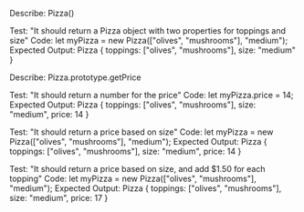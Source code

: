 Describe: Pizza()

Test: "It should return a Pizza object with two properties for toppings and size"
Code: let myPizza = new Pizza(["olives", "mushrooms"], "medium");
Expected Output: Pizza { toppings: ["olives", "mushrooms"], size: "medium" }

Describe: Pizza.prototype.getPrice

Test: "It should return a number for the price"
Code: let myPizza.price = 14;
Expected Output: Pizza { toppings: ["olives", "mushrooms"], size: "medium", price: 14 }

Test: "It should return a price based on size"
Code: let myPizza = new Pizza(["olives", "mushrooms"], "medium");
Expected Output: Pizza { toppings: ["olives", "mushrooms"], size: "medium", price: 14 }

Test: "It should return a price based on size, and add $1.50 for each topping"
Code: let myPizza = new Pizza(["olives", "mushrooms"], "medium");
Expected Output: Pizza { toppings: ["olives", "mushrooms"], size: "medium", price: 17 }